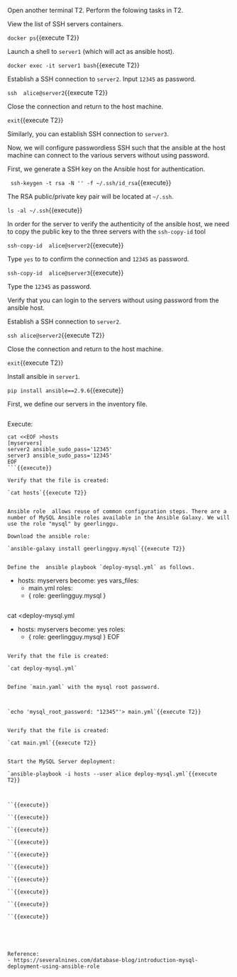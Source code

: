 
Open another terminal T2. Perform the folowing tasks in T2.

View the list of SSH servers containers.

`docker ps`{{execute T2}}

Launch a shell to `server1` (which will act as ansible host).

`docker exec -it server1 bash`{{execute T2}}

Establish a SSH connection to `server2`. 
Input `12345` as password.

`ssh  alice@server2`{{execute T2}}

Close the connection and return to the host machine.

`exit`{{execute T2}}

Similarly, you can establish SSH connection to `server3`.

Now, we will configure passwordless SSH such that the ansible at the host machine can connect to the various servers without using password.

First, we generate a SSH key on the Ansible host for authentication. 

` ssh-keygen -t rsa -N '' -f ~/.ssh/id_rsa`{{execute}}

The RSA public/private key pair will be located at `~/.ssh`.

`ls -al ~/.ssh`{{execute}}

In order for the server to verify the authenticity of the ansible host, we need to copy the public key to the three servers with the `ssh-copy-id` tool

`ssh-copy-id  alice@server2`{{execute}}

Type `yes` to to confirm the connection and `12345` as password.

`ssh-copy-id  alice@server3`{{execute}}

Type the `12345` as password.



Verify that you can login to the servers without using password from the ansible host.

Establish a SSH connection to `server2`. 

`ssh alice@server2`{{execute T2}}

Close the connection and return to the host machine.

`exit`{{execute T2}}


Install ansible in `server1`.

`pip install ansible==2.9.6`{{execute}}


First, we define our servers in the inventory file.


```
```

Execute:

```
cat <<EOF >hosts
[myservers]
server2 ansible_sudo_pass='12345'
server3 ansible_sudo_pass='12345'
EOF
```{{execute}}

Verify that the file is created:

`cat hosts`{{execute T2}}


Ansible role  allows reuse of common configuration steps. There are a number of MySQL Ansible roles available in the Ansible Galaxy. We will use the role "mysql" by geerlinggu.

Download the ansible role:

`ansible-galaxy install geerlingguy.mysql`{{execute T2}}


Define the  ansible playbook `deploy-mysql.yml` as follows.

```
- hosts: myservers
  become: yes
  vars_files:
    - main.yml
  roles:
    - { role: geerlingguy.mysql }
```

```
cat <<EOF >deploy-mysql.yml
- hosts: myservers
  become: yes
  roles:
    - { role: geerlingguy.mysql }
EOF
```{{execute T2}}

Verify that the file is created:

`cat deploy-mysql.yml`


Define `main.yaml` with the mysql root password.



`echo 'mysql_root_password: "12345"'> main.yml`{{execute T2}}


Verify that the file is created:

`cat main.yml`{{execute T2}}


Start the MySQL Server deployment:

`ansible-playbook -i hosts --user alice deploy-mysql.yml`{{execute T2}}



``{{execute}}

``{{execute}}

``{{execute}}

``{{execute}}

``{{execute}}

``{{execute}}

``{{execute}}

``{{execute}}

``{{execute}}

``{{execute}}





Reference:
- https://severalnines.com/database-blog/introduction-mysql-deployment-using-ansible-role